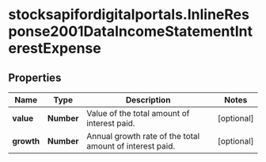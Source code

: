 # stocksapifordigitalportals.InlineResponse2001DataIncomeStatementInterestExpense

## Properties

Name | Type | Description | Notes
------------ | ------------- | ------------- | -------------
**value** | **Number** | Value of the total amount of interest paid. | [optional] 
**growth** | **Number** | Annual growth rate of the total amount of interest paid. | [optional] 


